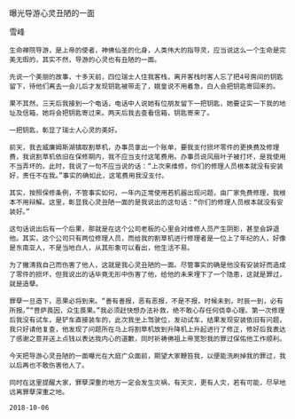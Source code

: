 曝光导游心灵丑陋的一面

雪峰


    生命禅院导游，是上帝的使者，神佛仙圣的化身，人类伟大的指导灵，应当说这么一个生命是完美无瑕的，其实不然，导游的心灵也有丑陋的一面。

    先说一个美丽的故事，十多天前，四位瑞士人住我客栈，离开客栈时客人忘了把4号房间的钥匙留下，待他们离去一会儿后才发现钥匙被带走了，娥皇说不用着急，白人会把钥匙寄回来的。

    果不其然，三天后我接到一个电话，电话中人说她有位朋友留下一把钥匙，她要证实一下我的地址及信箱，她将会把钥匙寄过来。两天后我去查看信箱，钥匙寄来了。

    一把钥匙，彰显了瑞士人心灵的美好。

    前天，我去威廉姆斯湖镇取割草机，办事员拿出一个账单，要我支付损坏零件的更换费及修理费，我说割草机依旧在保修期内，我不应当支付这笔费用。办事员说风扇叶子被打坏，是我使用不当弄坏的。此时，我说了一句不应当说的话：“上次来维修，你们的修理人员根本就没有安装好，责任不在我。”事实的确如此，这笔费用我没支付。

    其实，按照保修条例，不管事实如何，一年内正常使用若机器出现问题，由厂家免费修理，我根本不用辩解。这里，彰显我心灵丑陋一面的是我说出的这句话：“你们的修理人员根本就没有安装好。”

    这句话说出后有一个后果，那就是在这个公司老板的心里会对维修人员产生阴影，甚至会辞退他。其实，这个公司只有两位修理人员，而给我的割草机进行修理者是一位上了年纪的人，好像是东南亚人，不是当地白人，从其形象可以看出，他生活不易。

    为了撇清我自己而伤害了他人，这就是我心灵丑陋的一面。尽管事实的确是他没有安装好而造成了零件的损坏，但我说出的话毕竟无形中伤害了他，给他的未来埋下了一个隐患，这就是罪过，就是造孽。

    罪孽一旦造下，恶果必将到来。“善有善报，恶有恶报，不是不报，时候未到，时辰一到，必有所报。”“菩萨畏因，众生畏果。”我必须赶快想办法补救，绝不敢心存任何侥幸心理。第一次修理后我没有试车，是铲车直接装车的，此次我坐上驾驶位，发动试车，结果发现安装依旧有问题，我只好请他复查，他发现了问题所在马上将割草机放到升降机上升起进行了修正，修好后我表达了感谢之意并送上点钱以表达我内心的道歉，同时祈祷佛祖上帝宽恕我的罪过保佑他工作顺利。

    今天把导游心灵丑陋的一面曝光在大庭广众面前，期望大家鞭笞我，以便能洗刷掉我的罪过，我以后再也不敢伤害他人了。

    同时在这里提醒大家，罪孽深重的地方一定会发生灾祸，有天灾，更有人灾，若有可能，尽早地远离罪孽深重之地。

    2018-10-06



